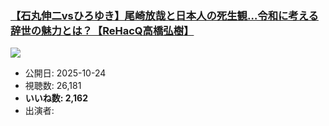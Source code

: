 ### [【石丸伸二vsひろゆき】尾崎放哉と日本人の死生観…令和に考える辞世の魅力とは？【ReHacQ高橋弘樹】](https://www.youtube.com/watch?v=3tv0MrAvMeA)
[![](https://img.youtube.com/vi/3tv0MrAvMeA/sddefault.jpg)](https://www.youtube.com/watch?v=3tv0MrAvMeA)
-   公開日: 2025-10-24
-   視聴数: 26,181
-   **いいね数: 2,162**
-   出演者: 
